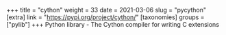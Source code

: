 +++
title = "cython"
weight = 33
date = 2021-03-06
slug = "pycython"
[extra]
link = "https://pypi.org/project/cython/"
[taxonomies]
groups = ["pylib"]
+++
Python library - The Cython compiler for writing C extensions


